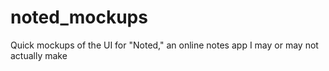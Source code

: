 # noted_mockups
Quick mockups of the UI for "Noted," an online notes app I may or may not actually make
